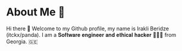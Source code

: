 # About Me 🧑

Hi there 👋 Welcome to my Github profile, my name is Irakli Beridze (itckx/panda). I am a 𝐒𝐨𝐟𝐭𝐰𝐚𝐫𝐞 𝐞𝐧𝐠𝐢𝐧𝐞𝐞𝐫 𝐚𝐧𝐝 𝐞𝐭𝐡𝐢𝐜𝐚𝐥 𝐡𝐚𝐜𝐤𝐞𝐫 👨🏻‍💻 from Georgia. 🇬🇪
